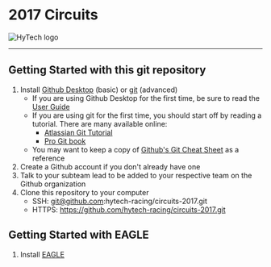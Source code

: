 # 2017 Circuits

![HyTech logo](https://hytechracing.gatech.edu/images/hytech_logo_small.png)

---

## Getting Started with this git repository
1. Install [Github Desktop](https://desktop.github.com/) (basic) or [git](https://git-scm.com/book/en/v2/Getting-Started-Installing-Git) (advanced)
    * If you are using Github Desktop for the first time, be sure to read the [User Guide](https://help.github.com/desktop/guides/)
    * If you are using git for the first time, you should start off by reading a tutorial. There are many available online:
        * [Atlassian Git Tutorial](https://www.atlassian.com/git/tutorials/)
        * [Pro Git book](https://git-scm.com/book/en/v2)
    * You may want to keep a copy of [Github's Git Cheat Sheet](https://services.github.com/kit/downloads/github-git-cheat-sheet.pdf) as a reference
2. Create a Github account if you don't already have one
3. Talk to your subteam lead to be added to your respective team on the Github organization
4. Clone this repository to your computer
    * SSH: git@github.com:hytech-racing/circuits-2017.git
    * HTTPS: https://github.com/hytech-racing/circuits-2017.git

## Getting Started with EAGLE
1. Install [EAGLE](http://www.cadsoftusa.com/download-eagle/)

